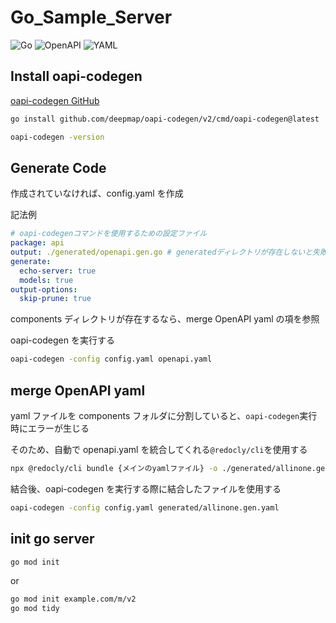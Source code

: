 # Go_Sample_Server

![Go](https://img.shields.io/badge/-Go-F2C63C.svg?logo=go&style=for-the-badge)
![OpenAPI](https://img.shields.io/badge/-OpenAPI-22C535.svg?logo=OpenAPIInitiative&style=for-the-badge)
![YAML](https://img.shields.io/badge/-yaml-337BDD.svg?logo=yaml&style=for-the-badge)

## Install oapi-codegen

[oapi-codegen GitHub](https://github.com/deepmap/oapi-codegen/tree/master)

```bash
go install github.com/deepmap/oapi-codegen/v2/cmd/oapi-codegen@latest
```

```bash
oapi-codegen -version
```

## Generate Code

作成されていなければ、config.yaml を作成

記法例

```config.yaml
# oapi-codegenコマンドを使用するための設定ファイル
package: api
output: ./generated/openapi.gen.go # generatedディレクトリが存在しないと失敗する
generate:
  echo-server: true
  models: true
output-options:
  skip-prune: true
```

components ディレクトリが存在するなら、merge OpenAPI yaml の項を参照

oapi-codegen を実行する

```bash
oapi-codegen -config config.yaml openapi.yaml
```

## merge OpenAPI yaml

yaml ファイルを components フォルダに分割していると、`oapi-codegen`実行時にエラーが生じる

そのため、自動で openapi.yaml を統合してくれる`@redocly/cli`を使用する

```bash
npx @redocly/cli bundle {メインのyamlファイル} -o ./generated/allinone.gen.yaml
```

結合後、oapi-codegen を実行する際に結合したファイルを使用する

```bash
oapi-codegen -config config.yaml generated/allinone.gen.yaml
```

## init go server

```bash
go mod init
```

or

```bash
go mod init example.com/m/v2
go mod tidy
```
